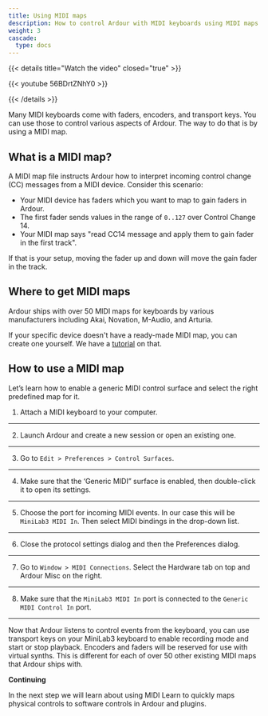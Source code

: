 ```yaml
---
title: Using MIDI maps
description: How to control Ardour with MIDI keyboards using MIDI maps
weight: 3
cascade:
  type: docs
---
```


{{< details title="Watch the video" closed="true" >}}

{{< youtube 56BDrtZNhY0 >}}

{{< /details >}}

Many MIDI keyboards come with faders, encoders, and transport keys. You can use those to control various aspects of Ardour. The way to do that is by using a MIDI map.

## What is a MIDI map?

A MIDI map file instructs Ardour how to interpret incoming control change (CC) messages from a MIDI device. Consider this scenario:

- Your MIDI device has faders which you want to map to gain faders in Ardour.
- The first fader sends values in the range of `0..127` over Control Change 14.
- Your MIDI map says "read CC14 message and apply them to gain fader in the first track".

If that is your setup, moving the fader up and down will move the gain fader in the track.

## Where to get MIDI maps

Ardour ships with over 50 MIDI maps for keyboards by various manufacturers including Akai, Novation, M-Audio, and Arturia.

If your specific device doesn't have a ready-made MIDI map, you can create one yourself. We have a [tutorial](https://www.youtube.com/watch?v=B9t-ZubUGHM) on that.

## How to use a MIDI map

Let’s learn how to enable a generic MIDI control surface and select the right predefined map for it.

<!-- {{< youtube 56BDrtZNhY0 >}} -->

1. Attach a MIDI keyboard to your computer.

---

2. Launch Ardour and create a new session or open an existing one.

---

3. Go to `Edit > Preferences > Control Surfaces`.

---

4. Make sure that the ‘Generic MIDI” surface is enabled, then double-click it to open its settings.

---

5. Choose the port for incoming MIDI events. In our case this will be `MiniLab3 MIDI In`. Then select MIDI bindings in the drop-down list.

---

6. Close the protocol settings dialog and then the Preferences dialog.

---

7. Go to `Window > MIDI Connections`. Select the Hardware tab on top and Ardour Misc on the right.

---

8. Make sure that the `MiniLab3 MIDI In` port is connected to the `Generic MIDI Control In` port.

---

Now that Ardour listens to control events from the keyboard, you can use transport keys on your MiniLab3 keyboard to enable recording mode and start or stop playback. Encoders and faders will be reserved for use with virtual synths. This is different for each of over 50 other existing MIDI maps that Ardour ships with.

**Continuing**

In the next step we will learn about using MIDI Learn to quickly maps physical controls to software controls in Ardour and plugins.